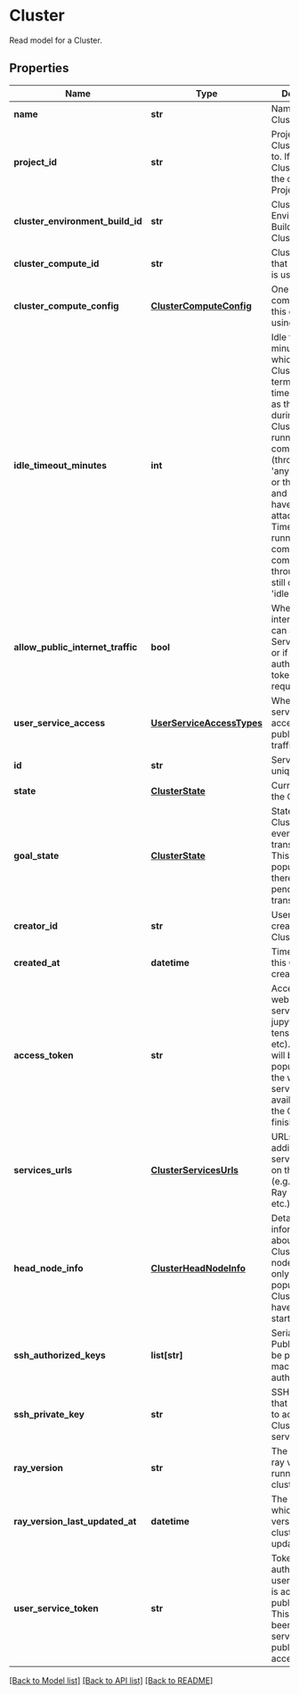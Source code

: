 # Cluster

Read model for a Cluster.
## Properties
Name | Type | Description | Notes
------------ | ------------- | ------------- | -------------
**name** | **str** | Name of this Cluster. | 
**project_id** | **str** | Project that this Cluster belongs to. If none, this Cluster will use the default Project. | [optional] 
**cluster_environment_build_id** | **str** | Cluster Environment Build that this Cluster is using. | 
**cluster_compute_id** | **str** | Cluster Compute that this Cluster is using. | 
**cluster_compute_config** | [**ClusterComputeConfig**](ClusterComputeConfig.md) | One-off cluster compute that this cluster is using. | [optional] 
**idle_timeout_minutes** | **int** | Idle timeout (in minutes), after which the Cluster is terminated. Idle time is defined as the time during which a Cluster is not running a user command (through &#39;anyscale exec&#39; or the Web UI), and does not have an attached driver. Time spent running Jupyter commands, or commands run through ssh, is still considered &#39;idle&#39;. | [optional] [default to 120]
**allow_public_internet_traffic** | **bool** | Whether public internet traffic can access Serve endpoints or if an authentication token is required. | [optional] [default to False]
**user_service_access** | [**UserServiceAccessTypes**](UserServiceAccessTypes.md) | Whether user service can be accessed by public internet traffic. | [optional] 
**id** | **str** | Server assigned unique identifier. | 
**state** | [**ClusterState**](ClusterState.md) | Current state of the Cluster. | 
**goal_state** | [**ClusterState**](ClusterState.md) | State that this Cluster will eventually transition to. This will not be populated if there are no pending transitions. | [optional] 
**creator_id** | **str** | User who created this Cluster. | 
**created_at** | **datetime** | Time at which this Cluster was created. | 
**access_token** | **str** | Access token for web based services (e.g. jupyter, tensorboard, etc). This field will be populated when the web based services are available after the Cluster finishes starting. | 
**services_urls** | [**ClusterServicesUrls**](ClusterServicesUrls.md) | URLs for additional services running on this Cluster (e.g. Jupyter, Ray Dashboard, etc.). | 
**head_node_info** | [**ClusterHeadNodeInfo**](ClusterHeadNodeInfo.md) | Detailed information about this Cluster&#39;s head node. This will only be populated for Clusters that have finished starting. | [optional] 
**ssh_authorized_keys** | **list[str]** | Serialized SSH Public Keys to be placed in the machine&#39;s authorized_keys. | 
**ssh_private_key** | **str** | SSH Private key that can be used to access the Cluster&#39;s servers. | 
**ray_version** | **str** | The last known ray version running on this cluster. | [optional] 
**ray_version_last_updated_at** | **datetime** | The time in which the ray version of this cluster was updated. | [optional] 
**user_service_token** | **str** | Token used to authenticate user service if it is accessible to public internet. This field will beempty if user service is not publically accessible. | [optional] 

[[Back to Model list]](../README.md#documentation-for-models) [[Back to API list]](../README.md#documentation-for-api-endpoints) [[Back to README]](../README.md)


